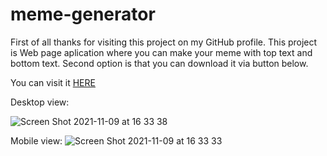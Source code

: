 # meme-generator
First of all thanks for visiting this project on my GitHub profile. This project is Web page aplication where you can make your meme with top text and bottom text.
Second option is that you can download it via button below.

You can visit it [HERE](https://affectionate-tereshkova-54067c.netlify.app/)


Desktop view:

![Screen Shot 2021-11-09 at 16 33 38](https://user-images.githubusercontent.com/88784194/140954536-34bbbe54-5a5e-4042-9fcc-f321699d6c97.png)


Mobile view:
![Screen Shot 2021-11-09 at 16 33 33](https://user-images.githubusercontent.com/88784194/140954541-4a3c5fae-9f0d-4979-a068-81a5b969bff5.png)

